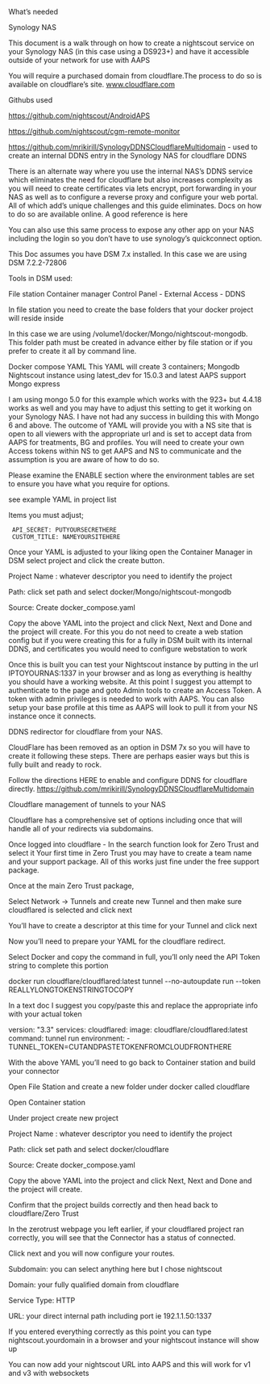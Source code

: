 What’s needed

Synology NAS

This document is a walk through on how to create a nightscout service on your Synology NAS (in this case using a DS923+) and have it accessible outside of your network for use with AAPS

You will require a purchased domain from cloudflare.The process to do so is available on cloudflare’s site. www.cloudflare.com


Githubs used

https://github.com/nightscout/AndroidAPS

https://github.com/nightscout/cgm-remote-monitor

https://github.com/mrikirill/SynologyDDNSCloudflareMultidomain - used to create an internal DDNS entry in the Synology NAS for cloudflare DDNS

There is an alternate way where you use the internal NAS’s DDNS service which eliminates the need for cloudflare but also increases complexity as you will need to create certificates via lets encrypt, port forwarding in your NAS as well as to configure a reverse proxy and configure your web portal. All of which add’s unique challenges and this guide eliminates. Docs on how to do so are available online.  A good reference is here

You can also use this same process to expose any other app on your NAS including the login so you don’t have to use synology’s quickconnect option. 


This Doc assumes you have DSM 7.x installed. In this case we are using DSM 7.2.2-72806

Tools in DSM used:

File station
Container manager
Control Panel - External Access - DDNS

In file station you need to create the base folders that your docker project will reside inside

In this case we are using /volume1/docker/Mongo/nightscout-mongodb. This folder path must be created in advance either by file station or if you prefer to create it all by command line. 

Docker compose YAML
This YAML will create 3 containers;
Mongodb
Nightscout instance using latest_dev for 15.0.3 and latest AAPS support
Mongo express 

I am using mongo 5.0 for this example which works with the 923+ but 4.4.18 works as well and you may have to adjust this setting to get it working on your Synology NAS. I have not had any success in building this with Mongo 6 and above. The outcome of YAML will provide you with a NS site that is open to all viewers with the appropriate url and is set to accept data from AAPS for treatments, BG and profiles. You will need to create your own Access tokens within NS to get AAPS and NS to communicate and the assumption is you are aware of how to do so. 

Please examine the ENABLE section where the environment tables are set to ensure you have what you require for options. 

see example YAML in project list

Items you must adjust;

     API_SECRET: PUTYOURSECRETHERE
     CUSTOM_TITLE: NAMEYOURSITEHERE

Once your YAML is adjusted to your liking open the Container Manager in DSM select project and click the create button. 

Project Name : whatever descriptor you need to identify the project

Path: click set path and select docker/Mongo/nightscout-mongodb

Source: Create docker_compose.yaml

Copy the above YAML into the project and click Next, Next and Done and the project will create. For this you do not need to create a web station config but if you were creating this for a fully in DSM built with its internal DDNS, and certificates you would need to configure webstation to work

Once this is built you can test your Nightscout instance by putting in the url IPTOYOURNAS:1337 in your browser and as long as everything is healthy you should have a  working website.
At this point I suggest you attempt to authenticate to the page and goto Admin tools to create an Access Token. A token with admin privileges is needed to work with AAPS. You can also setup your base profile at this time as AAPS will look to pull it from your NS instance once it connects.  

DDNS redirector for cloudflare from your NAS. 

CloudFlare has been removed as an option in DSM 7x so you will have to create it following these steps. There are perhaps easier ways but this is fully built and ready to rock.

Follow the directions HERE to enable and configure DDNS for cloudflare directly. 
https://github.com/mrikirill/SynologyDDNSCloudflareMultidomain

Cloudflare management of tunnels to your NAS

Cloudflare has a comprehensive set of options including once that will handle all of your redirects via subdomains. 

Once logged into cloudflare - In the search function look for Zero Trust and select it
Your first time in Zero Trust you may have to create a team name and your support package. All of this works just fine under the free support package. 

Once at the main Zero Trust package, 

Select Network → Tunnels and create new Tunnel and then make sure cloudflared is selected and click next

You’ll have to create a descriptor at this time for your Tunnel and click next

Now you’ll need to prepare your YAML for the cloudflare redirect. 

Select Docker and copy the command in full, you’ll only need the API Token string to complete this portion

docker run cloudflare/cloudflared:latest tunnel --no-autoupdate run --token REALLYLONGTOKENSTRINGTOCOPY


In a text doc I suggest you copy/paste this and replace the appropriate info with your actual token

version: "3.3"
services:
 cloudflared:
   image: cloudflare/cloudflared:latest
   command: tunnel run
   environment:
     - TUNNEL_TOKEN=CUTANDPASTETOKENFROMCLOUDFRONTHERE



With the above YAML you’ll need to go back to Container station and build your connector 

Open File Station and create a new folder under docker called cloudflare

Open Container station

Under project create new project

Project Name : whatever descriptor you need to identify the project

Path: click set path and select docker/cloudflare

Source: Create docker_compose.yaml

Copy the above YAML into the project and click Next, Next and Done and the project will create.

Confirm that the project builds correctly and then head back to cloudflare/Zero Trust

In the zerotrust webpage you left earlier, if your cloudflared project ran correctly, you will see that the Connector has a status of connected. 

Click next and you will now configure your routes. 

Subdomain: you can select anything here but I chose nightscout

Domain: your fully qualified domain from cloudflare

Service Type: HTTP 

URL: your direct internal path including port ie 192.1.1.50:1337

If you entered everything correctly as this point you can type nightscout.yourdomain in a browser and your nightscout instance will show up

You can now add your nightscout URL into AAPS and this will work for v1 and v3 with websockets




 



 
